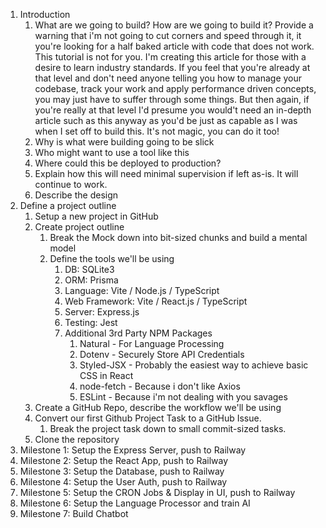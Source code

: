 1. Introduction 
    1. What are we going to build? How are we going to build it? Provide a warning that i'm not going to cut corners and speed through it, it you're looking for a half baked article with code that does not work. This tutorial is not for you. I'm creating this article for those with a desire to learn industry standards. If you feel that you're already at that level and don't need anyone telling you how to manage your codebase, track your work and apply performance driven concepts, you may just have to suffer through some things. But then again, if you're really at that level I'd presume you would't need an in-depth article such as this anyway as you'd be just as capable as I was when I set off to build this. It's not magic, you can do it too!
    2. Why is what were building going to be slick
    3. Who might want to use a tool like this
    4. Where could this be deployed to production?
    5. Explain how this will need minimal supervision if left as-is. It will continue to work.
    6. Describe the design
2. Define a project outline
    1. Setup a new project in GitHub
    2. Create project outline 
        1. Break the Mock down into bit-sized chunks and build a mental model
        2. Define the tools we'll be using
            1. DB: SQLite3
            2. ORM: Prisma
            3. Language: Vite / Node.js / TypeScript
            4. Web Framework: Vite / React.js / TypeScript
            5. Server: Express.js
            6. Testing: Jest
            7. Additional 3rd Party NPM Packages
                1. Natural - For Language Processing
                2. Dotenv - Securely Store API Credentials
                3. Styled-JSX - Probably the easiest way to achieve basic CSS in React
                4. node-fetch - Because i don't like Axios 
                5. ESLint - Because i'm not dealing with you savages 
    3. Create a GitHub Repo, describe the workflow we'll be using
    4. Convert our first Github Project Task to a GitHub Issue.
        1. Break the project task down to small commit-sized tasks.
    5. Clone the repository
3. Milestone 1: Setup the Express Server, push to Railway
4. Milestone 2: Setup the React App, push to Railway
5. Milestone 3: Setup the Database, push to Railway
6. Milestone 4: Setup the User Auth, push to Railway
7. Milestone 5: Setup the CRON Jobs & Display in UI, push to Railway
8. Milestone 6: Setup the Language Processor and train AI
9. Milestone 7: Build Chatbot 